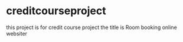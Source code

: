 # creditcourseproject
this project is for credit course project the title is Room booking online websiter 
